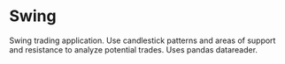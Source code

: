 # Swing
Swing trading application.
Use candlestick patterns and areas of support and resistance to analyze potential trades.
Uses pandas datareader.
